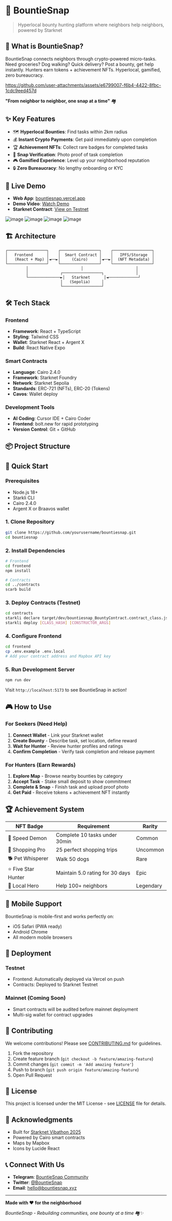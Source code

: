 # 📸 BountieSnap

> Hyperlocal bounty hunting platform where neighbors help neighbors, powered by Starknet

## 🎯 What is BountieSnap?

BountieSnap connects neighbors through crypto-powered micro-tasks. Need groceries? Dog walking? Quick delivery? Post a bounty, get help instantly. Hunters earn tokens + achievement NFTs. Hyperlocal, gamified, zero bureaucracy.



https://github.com/user-attachments/assets/e6799007-f6b4-4422-8fbc-1cdc9eed457d



**"From neighbor to neighbor, one snap at a time"** 🏘️

## ✨ Key Features

- 🗺️ **Hyperlocal Bounties**: Find tasks within 2km radius
- 💰 **Instant Crypto Payments**: Get paid immediately upon completion
- 🏆 **Achievement NFTs**: Collect rare badges for completed tasks
- 📸 **Snap Verification**: Photo proof of task completion
- 🎮 **Gamified Experience**: Level up your neighborhood reputation
- 🔒 **Zero Bureaucracy**: No lengthy onboarding or KYC

## 🚀 Live Demo

- **Web App**: [bountiesnap.vercel.app](https://bountiesnap.vercel.app)
- **Demo Video**: [Watch Demo](https://youtube.com/watch?v=demo)
- **Starknet Contract**: [View on Testnet](https://testnet.starkscan.co/contract/0x...)

![image](https://github.com/user-attachments/assets/22f97cf6-525e-48ef-9702-5d4a96eba08f)
![image](https://github.com/user-attachments/assets/cd6cfb57-b910-4d4b-8f42-d40b8eb2f37f)
![image](https://github.com/user-attachments/assets/f0f3960e-6b72-41a1-accf-231a31a71966)
![image](https://github.com/user-attachments/assets/0d54ace8-6491-487e-828a-9156e8ebaf23)


## 🏗️ Architecture

```
┌─────────────────┐    ┌─────────────────┐    ┌─────────────────┐
│   Frontend      │    │  Smart Contract │    │   IPFS/Storage  │
│   (React + Map) │◄──►│     (Cairo)     │◄──►│  (NFT Metadata) │
└─────────────────┘    └─────────────────┘    └─────────────────┘
         │                       │                       │
         │              ┌─────────────────┐              │
         └──────────────►│   Starknet      │◄─────────────┘
                        │   (Sepolia)     │
                        └─────────────────┘
```

## 🛠️ Tech Stack

### Frontend
- **Framework**: React + TypeScript
- **Styling**: Tailwind CSS
- **Wallet**: Starknet React + Argent X
- **Build**: React Native Expo

### Smart Contracts
- **Language**: Cairo 2.4.0
- **Framework**: Starknet Foundry
- **Network**: Starknet Sepolia
- **Standards**: ERC-721 (NFTs), ERC-20 (Tokens)
- **Cavos**: Wallet deploy

### Development Tools
- **AI Coding**: Cursor IDE + Cairo Coder
- **Frontend**: bolt.new for rapid prototyping
- **Version Control**: Git + GitHub

## 📦 Project Structure

## 🚦 Quick Start

### Prerequisites
- Node.js 18+
- Starkli CLI
- Cairo 2.4.0
- Argent X or Braavos wallet

### 1. Clone Repository
```bash
git clone https://github.com/yourusername/bountiesnap.git
cd bountiesnap
```

### 2. Install Dependencies
```bash
# Frontend
cd frontend
npm install

# Contracts
cd ../contracts
scarb build
```

### 3. Deploy Contracts (Testnet)
```bash
cd contracts
starkli declare target/dev/bountiesnap_BountyContract.contract_class.json
starkli deploy [CLASS_HASH] [CONSTRUCTOR_ARGS]
```

### 4. Configure Frontend
```bash
cd frontend
cp .env.example .env.local
# Add your contract address and Mapbox API key
```

### 5. Run Development Server
```bash
npm run dev
```

Visit `http://localhost:5173` to see BountieSnap in action!

## 🎮 How to Use

### For Seekers (Need Help)
1. **Connect Wallet** - Link your Starknet wallet
2. **Create Bounty** - Describe task, set location, define reward
3. **Wait for Hunter** - Review hunter profiles and ratings
4. **Confirm Completion** - Verify task completion and release payment

### For Hunters (Earn Rewards)
1. **Explore Map** - Browse nearby bounties by category
2. **Accept Task** - Stake small deposit to show commitment
3. **Complete & Snap** - Finish task and upload proof photo
4. **Get Paid** - Receive tokens + achievement NFT instantly

## 🏆 Achievement System

| NFT Badge | Requirement | Rarity |
|-----------|-------------|---------|
| 🚗 Speed Demon | Complete 10 tasks under 30min | Common |
| 🛒 Shopping Pro | 25 perfect shopping trips | Uncommon |
| 🐕 Pet Whisperer | Walk 50 dogs | Rare |
| ⭐ Five Star Hunter | Maintain 5.0 rating for 30 days | Epic |
| 🌟 Local Hero | Help 100+ neighbors | Legendary |

## 📱 Mobile Support

BountieSnap is mobile-first and works perfectly on:
- iOS Safari (PWA ready)
- Android Chrome
- All modern mobile browsers

## 🚀 Deployment

### Testnet
- Frontend: Automatically deployed via Vercel on push
- Contracts: Deployed to Starknet Testnet

### Mainnet (Coming Soon)
- Smart contracts will be audited before mainnet deployment
- Multi-sig wallet for contract upgrades

## 🤝 Contributing

We welcome contributions! Please see [CONTRIBUTING.md](CONTRIBUTING.md) for guidelines.

1. Fork the repository
2. Create feature branch (`git checkout -b feature/amazing-feature`)
3. Commit changes (`git commit -m 'Add amazing feature'`)
4. Push to branch (`git push origin feature/amazing-feature`)
5. Open Pull Request

## 📄 License

This project is licensed under the MIT License - see [LICENSE](LICENSE) file for details.

## 🌟 Acknowledgments

- Built for [Starknet Vibathon 2025](https://starkware.co/vibathon)
- Powered by Cairo smart contracts
- Maps by Mapbox
- Icons by Lucide React

## 📞 Connect With Us

- **Telegram**: [BountieSnap Community](https://t.me/bountiesnap)
- **Twitter**: [@BountieSnap](https://twitter.com/bountiesnap)
- **Email**: hello@bountiesnap.xyz

---

**Made with ❤️ for the neighborhood**

*BountieSnap - Rebuilding communities, one bounty at a time* 🏘️✨
